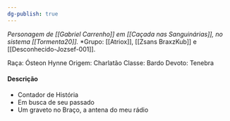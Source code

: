 ```yaml
---
dg-publish: true
---
```

*Personagem de [[Gabriel Carrenho]] em [[Caçada nas Sanguinárias]], no sistema [[Tormenta20]].*
*Grupo: [[Atriox]], [[Zsans BraxzKub]] e [[Desconhecido-Jozsef-001]].

Raça: Ósteon Hynne
Origem: Charlatão
Classe: Bardo
Devoto: Tenebra
#### Descrição
- Contador de História 
- Em busca de seu passado
- Um graveto no Braço, a antena do meu rádio